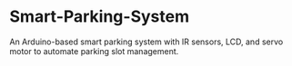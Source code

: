 # Smart-Parking-System
An Arduino-based smart parking system with IR sensors, LCD, and servo motor to automate parking slot management.
